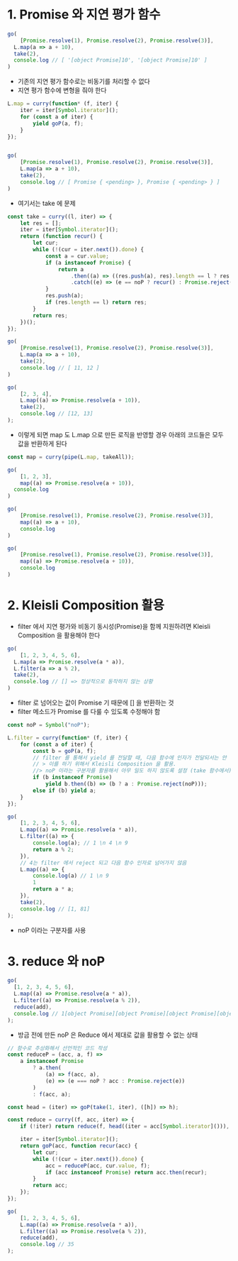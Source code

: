# 1. Promise 와 지연 평가 함수 
```typescript
go(
	[Promise.resolve(1), Promise.resolve(2), Promise.resolve(3)],
  L.map(a => a + 10),
  take(2),
  console.log // [ '[object Promise]10', '[object Promise]10' ]
) 
```  
- 기존의 지연 평가 함수로는 비동기를 처리할 수 없다
- 지연 평가 함수에 변형을 줘야 한다

```typescript
L.map = curry(function* (f, iter) {
	iter = iter[Symbol.iterator]();
	for (const a of iter) {
		yield goP(a, f);
	}
});


go(
	[Promise.resolve(1), Promise.resolve(2), Promise.resolve(3)],
	L.map(a => a + 10),
	take(2),
	console.log // [ Promise { <pending> }, Promise { <pending> } ]
)
```
- 여기서는 take 에 문제

```typescript
const take = curry((l, iter) => {
	let res = [];
	iter = iter[Symbol.iterator]();
	return (function recur() {
		let cur;
		while (!(cur = iter.next()).done) {
			const a = cur.value;
			if (a instanceof Promise) {
				return a
					.then((a) => ((res.push(a), res).length == l ? res : recur()))
					.catch((e) => (e == noP ? recur() : Promise.reject(e)));
			}
			res.push(a);
			if (res.length == l) return res;
		}
		return res;
	})();
});

go(
	[Promise.resolve(1), Promise.resolve(2), Promise.resolve(3)],
	L.map(a => a + 10),
	take(2),
	console.log // [ 11, 12 ]
)

go(
	[2, 3, 4],
	L.map((a) => Promise.resolve(a + 10)),
	take(2),
	console.log // [12, 13]
);

```
- 이렇게 되면 map 도 L.map 으로 만든 로직을 반영할 경우 아래의 코드들은 모두 값을 반환하게 된다

```typescript
const map = curry(pipe(L.map, takeAll));

go(
	[1, 2, 3],
	map((a) => Promise.resolve(a + 10)),
  console.log
)

go(
	[Promise.resolve(1), Promise.resolve(2), Promise.resolve(3)],
	map((a) => a + 10),
	console.log
)

go(
	[Promise.resolve(1), Promise.resolve(2), Promise.resolve(3)],
	map((a) => Promise.resolve(a + 10)),
	console.log
)
```

# 2. Kleisli Composition 활용
- filter 에서 지연 평가와 비동기 동시성(Promise)을 함께 지원하려면 Kleisli Composition 을 활용해야 한다

```typescript
go(
	[1, 2, 3, 4, 5, 6],
  L.map(a => Promise.resolve(a * a)),
  L.filter(a => a % 2),
  take(2),
  console.log // [] => 정상적으로 동작하지 않는 상황
)
```

- filter 로 넘어오는 값이 Promise 기 때문에 [] 을 반환하는 것
- filter 메소드가 Promise 를 다룰 수 있도록 수정해야 함

```typescript
const noP = Symbol("noP");

L.filter = curry(function* (f, iter) {
	for (const a of iter) {
		const b = goP(a, f);
		// filter 를 통해서 yield 를 전달할 때, 다음 함수에 인자가 전달되서는 안 됨.
		// > 이를 하기 위해서 Kleisli Composition 을 활용.
		//> noP 이라는 구분자를 활용해서 아무 일도 하지 않도록 설정 (take 함수에서) => 즉, then 체이닝에서 catch 로 넘어감
		if (b instanceof Promise)
			yield b.then((b) => (b ? a : Promise.reject(noP)));
		else if (b) yield a;
	}
});

go(
	[1, 2, 3, 4, 5, 6],
	L.map((a) => Promise.resolve(a * a)),
	L.filter((a) => {
		console.log(a); // 1 \n 4 \n 9
		return a % 2;
	}),
	// 4는 filter 에서 reject 되고 다음 함수 인자로 넘어가지 않음
	L.map((a) => {
		console.log(a) // 1 \n 9
		1
		return a * a;
	}),
	take(2),
	console.log // [1, 81]
);
```
- noP 이라는 구분자를 사용

# 3. reduce 와 noP
```typescript
go(
  [1, 2, 3, 4, 5, 6],
  L.map((a) => Promise.resolve(a * a)),
  L.filter((a) => Promise.resolve(a % 2)),
  reduce(add),
  console.log // 1[object Promise][object Promise][object Promise][object Promise][object Promise]
);
```
- 방금 전에 만든 noP 은 Reduce 에서 제대로 값을 활용할 수 없는 상태

```typescript
// 함수로 추상화해서 선언적인 코드 작성
const reduceP = (acc, a, f) =>
	a instanceof Promise
		? a.then(
			(a) => f(acc, a),
			(e) => (e === noP ? acc : Promise.reject(e))
		)
		: f(acc, a);

const head = (iter) => goP(take(1, iter), ([h]) => h);

const reduce = curry((f, acc, iter) => {
	if (!iter) return reduce(f, head((iter = acc[Symbol.iterator]())), iter);

	iter = iter[Symbol.iterator]();
	return goP(acc, function recur(acc) {
		let cur;
		while (!(cur = iter.next()).done) {
			acc = reduceP(acc, cur.value, f);
			if (acc instanceof Promise) return acc.then(recur);
		}
		return acc;
	});
});

go(
	[1, 2, 3, 4, 5, 6],
	L.map((a) => Promise.resolve(a * a)),
	L.filter((a) => Promise.resolve(a % 2)),
	reduce(add),
	console.log // 35
);
```